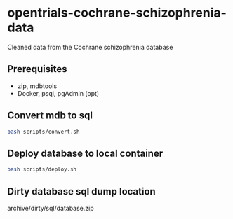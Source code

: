 # opentrials-cochrane-schizophrenia-data

Cleaned data from the Cochrane schizophrenia database

## Prerequisites

- zip, mdbtools
- Docker, psql, pgAdmin (opt)

## Convert mdb to sql

```bash
bash scripts/convert.sh
```

## Deploy database to local container

```bash
bash scripts/deploy.sh
```

## Dirty database sql dump location

archive/dirty/sql/database.zip
